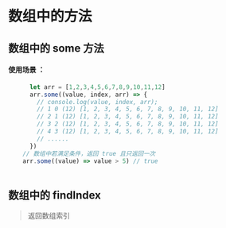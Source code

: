 # 数组中的方法

## 数组中的 some 方法
<!-- more -->

#### **使用场景** ：

```javascript
      let arr = [1,2,3,4,5,6,7,8,9,10,11,12]
      arr.some((value, index, arr) => {
        // console.log(value, index, arr);
        // 1 0 (12) [1, 2, 3, 4, 5, 6, 7, 8, 9, 10, 11, 12]
        // 2 1 (12) [1, 2, 3, 4, 5, 6, 7, 8, 9, 10, 11, 12]
        // 3 2 (12) [1, 2, 3, 4, 5, 6, 7, 8, 9, 10, 11, 12]
        // 4 3 (12) [1, 2, 3, 4, 5, 6, 7, 8, 9, 10, 11, 12]
        // ......
      })
    // 数组中若满足条件，返回 true 且只返回一次
    arr.some((value) => value > 5) // true
    
```

## 数组中的 findIndex
> 返回数组索引


